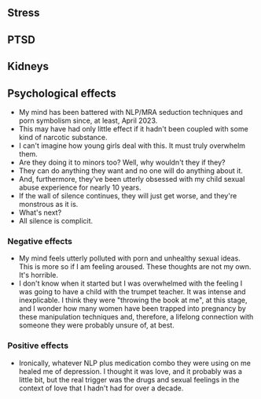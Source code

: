 ## Stress

## PTSD

## Kidneys

## Psychological effects

- My mind has been battered with NLP/MRA seduction techniques and porn symbolism since, at least, April 2023.
- This may have had only little effect if it hadn't been coupled with some kind of narcotic substance.
- I can't imagine how young girls deal with this. It must truly overwhelm them.
- Are they doing it to minors too? Well, why wouldn't they if they? 
- They can do anything they want and no one will do anything about it.
- And, furthermore, they've been utterly obsessed with my child sexual abuse experience for nearly 10 years.
- If the wall of silence continues, they will just get worse, and they're monstrous as it is.
- What's next? 
- All silence is complicit.

### Negative effects

- My mind feels utterly polluted with porn and unhealthy sexual ideas. This is more so if I am feeling aroused. These thoughts are not my own. It's horrible.
- I don't know when it started but I was overwhelmed with the feeling I was going to have a child with the trumpet teacher. It was intense and inexplicable. I think they were "throwing the book at me", at this stage, and I wonder how many women have been trapped into pregnancy by these manipulation techniques and, therefore, a lifelong connection with someone they were probably unsure of, at best.

### Positive effects

- Ironically, whatever NLP plus medication combo they were using on me healed me of depression. I thought it was love, and it probably was a little bit, but the real trigger was the drugs and sexual feelings in the context of love that I hadn't had for over a decade.